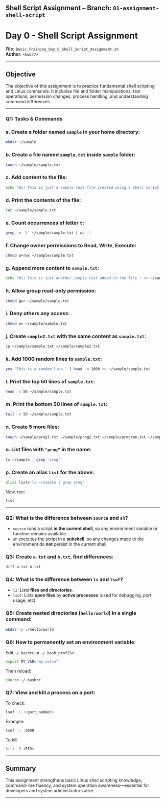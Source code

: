 ## Shell Script Assignment – Branch: `01-assignment-shell-script`
# Day 0 - Shell Script Assignment  
**File:** `Basic_Training_Day_0_Shell_Script_Assignment.sh`  
**Author:** `<kubr7>`

---

## Objective
The objective of this assignment is to practice fundamental shell scripting and Linux commands. It includes file and folder manipulations, text operations, permission changes, process handling, and understanding command differences.

---

### Q1: Tasks & Commands

### a. Create a folder named `sample` in your home directory:
```bash
mkdir ~/sample
```

### b. Create a file named `sample.txt` inside `sample` folder:
```bash
touch ~/sample/sample.txt
```

### c. Add content to the file:
```bash
echo "Hi! This is just a sample text file created using a shell script." > ~/sample/sample.txt
```

### d. Print the contents of the file:
```bash
cat ~/sample/sample.txt
```

### e. Count occurrences of letter `t`:
```bash
grep -o 't' ~/sample/sample.txt | wc -l
```

### f. Change **owner** permissions to Read, Write, Execute:
```bash
chmod u+rwx ~/sample/sample.txt
```

### g. Append more content to `sample.txt`:
```bash
echo "Hi! This is just another sample text added to the file." >> ~/sample/sample.txt
```

### h. Allow **group** read-only permission:
```bash
chmod g=r ~/sample/sample.txt
```

### i. Deny **others** any access:
```bash
chmod o= ~/sample/sample.txt
```

### j. Create `sample2.txt` with the same content as `sample.txt`:
```bash
cp ~/sample/sample.txt ~/sample/sample2.txt
```

### k. Add 1000 random lines to `sample.txt`:
```bash
yes "This is a random line." | head -n 1000 >> ~/sample/sample.txt
```

### l. Print the **top 50 lines** of `sample.txt`:
```bash
head -n 50 ~/sample/sample.txt
```

### m. Print the **bottom 50 lines** of `sample.txt`:
```bash
tail -n 50 ~/sample/sample.txt
```

### n. Create 5 more files:
```bash
touch ~/sample/prog1.txt ~/sample/prog2.txt ~/sample/program.txt ~/sample/code.txt ~/sample/info.txt
```

### o. List files with `"prog"` in the name:
```bash
ls ~/sample | grep 'prog'
```

### p. Create an alias `list` for the above:
```bash
alias list='ls ~/sample | grep prog'
```
Now, run:
```bash
list
```

---


### Q2: What is the difference between `source` and `sh`?
- `source` runs a script **in the current shell**, so any environment variable or function remains available.
- `sh` executes the script in a **subshell**, so any changes made to the environment do **not** persist in the current shell.

### Q3: Create `a.txt` and `b.txt`, find differences:
```bash
diff a.txt b.txt
```

### Q4: What is the difference between `ls` and `lsof`?
- `ls`: Lists **files and directories**.
- `lsof`: Lists **open files** by **active processes** (used for debugging, port usage, etc).

### Q5: Create nested directories (`hello/world`) in a single command:
```bash
mkdir -p ./hello/world
```

### Q6: How to permanently set an environment variable:
Edit `~/.bashrc` or `~/.bash_profile`:
```bash
export MY_VAR="my_value"
```
Then reload:
```bash
source ~/.bashrc
```

### Q7: View and kill a process on a port:
To check:
```bash
lsof -i :<port_number>
```
Example:
```bash
lsof -i :3000
```
To kill:
```bash
kill -9 <PID>
```

---

## Summary
This assignment strengthens basic Linux shell scripting knowledge, command-line fluency, and system operation awareness—essential for developers and system administrators alike.

---